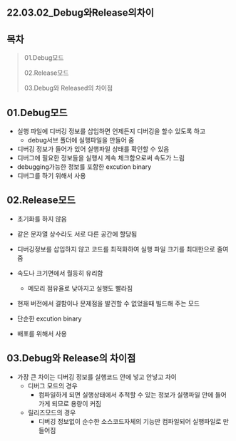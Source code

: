 ## 22.03.02_Debug와Release의차이

## 목차

> 01.Debug모드
>
> 02.Release모드
>
> 03.Debug와 Released의 차이점

## 01.Debug모드

- 실행 파일에 디버깅 정보를 삽입하면 언제든지 디버깅을 할수 있도록 하고
  - debug서브 폴더에 실행파일을 만들어 줌
- 디버깅 정보가 들어가 있어 실행파일 상태를 확인할 수 있음
- 디버그에 필요한 정보들을 실행시 계속 체크함으로써 속도가 느림
- debugging가능한 정보를 포함한 excution binary
- 디버그를 하기 위해서 사용

## 02.Release모드

- 초기화를 하지 않음
- 같은 문자열 상수라도 서로 다른 공간에 할당됨
- 디버깅정보를 삽입하지 않고 코드를 최적화하여 실행 파일 크기를 최대한으로 줄여줌
- 속도나 크기면에서 월등히 유리함
  - 메모리 점유율로 낮아지고 실행도 빨라짐
- 현재 버전에서 결함이나 문제점을 발견할 수 없었을때 빌드해 주는 모드

- 단순한 excution binary
- 배포를 위해서 사용

## 03.Debug와 Release의 차이점

- 가장 큰 차이는 디버깅 정보를 실행코드 안에 넣고 안넣고 차이
  - 디버그 모드의 경우
    - 컴파일하게 되면 실행상태에서 추적할 수 있는 정보가 실행파일 안에 들어가게 되므로 용량이 커짐
  - 릴리즈모드의 경우
    - 디버깅 정보없이 순수한 소스코드자체의 기능만 컴파일되어 실행파일로 만들어짐